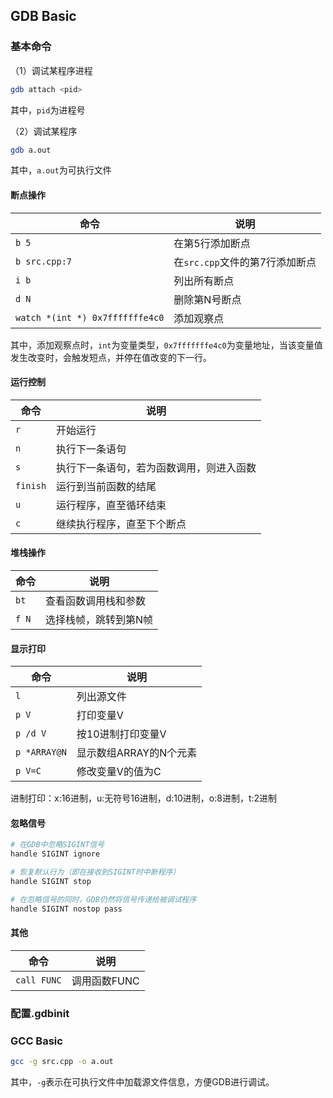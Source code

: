 ## GDB Basic

### 基本命令

（1）调试某程序进程

```bash
gdb attach <pid>
```

其中，`pid`为进程号

（2）调试某程序

```bash
gdb a.out
```

其中，`a.out`为可执行文件

#### 断点操作

命令 | 说明
--- | ---
```b 5``` | 在第5行添加断点
```b src.cpp:7``` | 在`src.cpp`文件的第7行添加断点
```i b``` | 列出所有断点
```d N``` | 删除第N号断点
```watch *(int *) 0x7fffffffe4c0``` | 添加观察点

其中，添加观察点时，`int`为变量类型，`0x7fffffffe4c0`为变量地址，当该变量值发生改变时，会触发短点，并停在值改变的下一行。

#### 运行控制

命令 | 说明
--- | ---
```r``` | 开始运行
```n``` | 执行下一条语句
```s``` | 执行下一条语句，若为函数调用，则进入函数
```finish``` | 运行到当前函数的结尾
```u``` | 运行程序，直至循环结束
```c``` | 继续执行程序，直至下个断点

#### 堆栈操作

命令 | 说明
--- | ---
```bt``` | 查看函数调用栈和参数
```f N``` | 选择栈帧，跳转到第N帧

#### 显示打印

命令 | 说明
--- | ---
```l``` | 列出源文件
```p V``` | 打印变量V
```p /d V``` | 按10进制打印变量V
```p *ARRAY@N``` | 显示数组ARRAY的N个元素
```p V=C``` | 修改变量V的值为C

进制打印：x:16进制，u:无符号16进制，d:10进制，o:8进制，t:2进制

#### 忽略信号

```bash
# 在GDB中忽略SIGINT信号
handle SIGINT ignore

# 恢复默认行为（即在接收到SIGINT时中断程序）
handle SIGINT stop

# 在忽略信号的同时，GDB仍然将信号传递给被调试程序
handle SIGINT nostop pass
```

#### 其他

命令 | 说明
--- | ---
```call FUNC``` | 调用函数FUNC

### 配置.gdbinit

### GCC Basic

```bash
gcc -g src.cpp -o a.out
```

其中，`-g`表示在可执行文件中加载源文件信息，方便GDB进行调试。